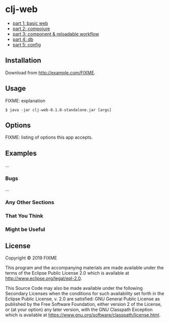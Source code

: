# clj-web

- [part 1: basic web](https://github.com/quan-nh/clj-web/blob/part1/clj-web-from-the-ground-up-1.md)
- [part 2: compojure](https://github.com/quan-nh/clj-web/blob/part2/clj-web-from-the-ground-up-2.md)
- [part 3: component & reloadable workflow](https://github.com/quan-nh/clj-web/blob/part3/clj-web-from-the-ground-up-3.md)
- [part 4: db](https://github.com/quan-nh/clj-web/blob/part4/clj-web-from-the-ground-up-4.md)
- [part 5: config](https://github.com/quan-nh/clj-web/blob/part5/clj-web-from-the-ground-up-5.md)

## Installation

Download from http://example.com/FIXME.

## Usage

FIXME: explanation

    $ java -jar clj-web-0.1.0-standalone.jar [args]

## Options

FIXME: listing of options this app accepts.

## Examples

...

### Bugs

...

### Any Other Sections
### That You Think
### Might be Useful

## License

Copyright © 2019 FIXME

This program and the accompanying materials are made available under the
terms of the Eclipse Public License 2.0 which is available at
http://www.eclipse.org/legal/epl-2.0.

This Source Code may also be made available under the following Secondary
Licenses when the conditions for such availability set forth in the Eclipse
Public License, v. 2.0 are satisfied: GNU General Public License as published by
the Free Software Foundation, either version 2 of the License, or (at your
option) any later version, with the GNU Classpath Exception which is available
at https://www.gnu.org/software/classpath/license.html.
